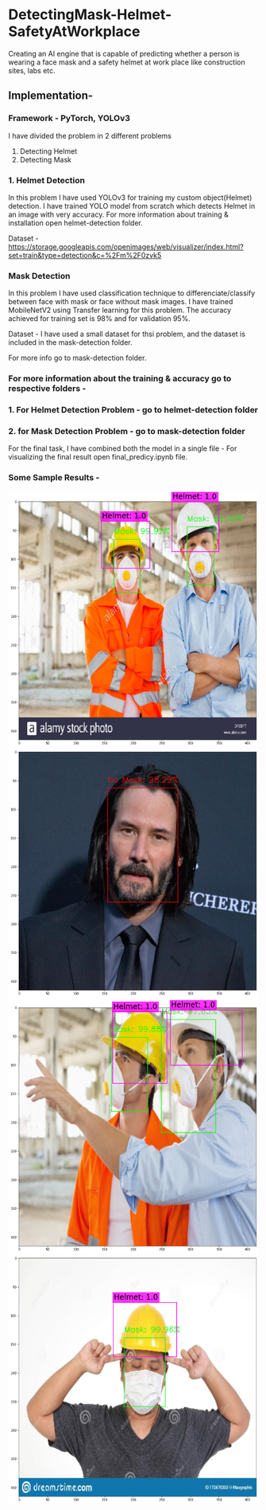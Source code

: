 # DetectingMask-Helmet-SafetyAtWorkplace
Creating an AI engine that is capable of predicting whether a person is wearing a face mask and a safety helmet at work place like construction sites, labs etc.

## Implementation-
### Framework - PyTorch, YOLOv3
I have divided the problem in 2 different problems
1. Detecting Helmet
2. Detecting Mask

### 1. Helmet Detection
In this problem I have used YOLOv3 for training my custom object(Helmet) detection. I have trained YOLO model from scratch which detects Helmet in an image with very accuracy. 
For more information about training & installation open helmet-detection folder.

Dataset - https://storage.googleapis.com/openimages/web/visualizer/index.html?set=train&type=detection&c=%2Fm%2F0zvk5

### Mask Detection
In this problem I have used classification technique to differenciate/classify between face with mask or face without mask images. I have trained MobileNetV2 using Transfer learning for this problem. The accuracy achieved for training set is 98% and for validation 95%.

Dataset - I have used a small dataset for thsi problem, and the dataset is included in the mask-detection folder.

For more info go to mask-detection folder.

### For more information about the training & accuracy go to respective folders -
### 1. For Helmet Detection Problem - go to helmet-detection folder
### 2. for Mask Detection Problem - go to mask-detection folder

For the final task, I have combined both the model in a single file - 
For visualizing the final result open final_predicy.ipynb file.

### Some Sample Results - 
![Image1](https://github.com/imsaksham-c/DetectingMask-Helmet-SafetyAtWorkplace/blob/master/test_result/1.png)
![Image2](https://github.com/imsaksham-c/DetectingMask-Helmet-SafetyAtWorkplace/blob/master/test_result/2.png)
![Image3](https://github.com/imsaksham-c/DetectingMask-Helmet-SafetyAtWorkplace/blob/master/test_result/3.png)
![Image4](https://github.com/imsaksham-c/DetectingMask-Helmet-SafetyAtWorkplace/blob/master/test_result/4.png)
